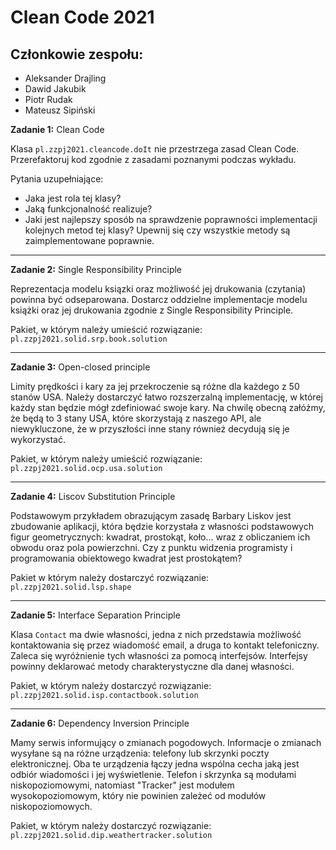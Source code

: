 # Clean Code 2021

## Członkowie zespołu:
- Aleksander Drajling
- Dawid Jakubik
- Piotr Rudak
- Mateusz Sipiński

**Zadanie 1:** Clean Code

Klasa `pl.zzpj2021.cleancode.doIt` nie przestrzega zasad Clean Code. Przerefaktoruj kod zgodnie z zasadami poznanymi podczas wykładu.

Pytania uzupełniające:
- Jaka jest rola tej klasy? 
- Jaką funkcjonalność realizuje?
- Jaki jest najlepszy sposób na sprawdzenie poprawności implementacji kolejnych metod tej klasy? Upewnij się czy wszystkie metody są 
zaimplementowane poprawnie.
---

**Zadanie 2:** Single Responsibility Principle

Reprezentacja modelu ksiązki oraz możliwość jej drukowania (czytania) powinna być odseparowana. Dostarcz oddzielne implementacje modelu książki oraz 
jej drukowania zgodnie z Single Responsibility Principle. 

Pakiet, w którym należy umieścić rozwiązanie: `pl.zzpj2021.solid.srp.book.solution`

---

**Zadanie 3:** Open-closed principle

Limity prędkości i kary za jej przekroczenie są różne dla każdego z 50 stanów USA. Należy dostarczyć łatwo rozszerzalną implementację, w której każdy 
stan będzie mógł zdefiniować swoje kary. Na chwilę obecną załóżmy, że będą to 3 stany USA, które skorzystają z naszego API, ale niewykluczone, że w 
przyszłości inne stany również decydują się je wykorzystać.

Pakiet, w którym należy umieścić rozwiązanie: `pl.zzpj2021.solid.ocp.usa.solution`

---

**Zadanie 4:** Liscov Substitution Principle

Podstawowym przykładem obrazującym zasadę Barbary Liskov jest zbudowanie aplikacji, która będzie korzystała z własności podstawowych figur geometrycznych: 
kwadrat, prostokąt, koło... wraz z obliczaniem ich obwodu oraz pola powierzchni. Czy z punktu widzenia programisty i programowania obiektowego 
kwadrat jest prostokątem?

Pakiet w którym należy dostarczyć rozwiązanie: `pl.zzpj2021.solid.lsp.shape`

---

**Zadanie 5:** Interface Separation Principle

Klasa `Contact` ma dwie własności, jedna z nich przedstawia możliwość kontaktowania się przez wiadomość email, a druga to kontakt telefoniczny. 
Zaleca się wyróżnienie tych własności za pomocą interfejsów. Interfejsy powinny deklarować metody charakterystyczne dla danej własności.

Pakiet, w którym należy dostarczyć rozwiązanie: `pl.zzpj2021.solid.isp.contactbook.solution`

---

**Zadanie 6:** Dependency Inversion Principle

Mamy serwis informujący o zmianach pogodowych. Informacje o zmianach wysyłane są na różne urządzenia: telefony lub skrzynki poczty elektronicznej. Oba te urządzenia łączy jedna wspólna cecha jaką jest odbiór wiadomości i jej wyświetlenie. Telefon i skrzynka są modułami niskopoziomowymi, natomiast "Tracker" jest modułem wysokopoziomowym, który nie powinien zależeć od modułów niskopoziomowych.

Pakiet, w którym należy dostarczyć rozwiązanie: `pl.zzpj2021.solid.dip.weathertracker.solution`